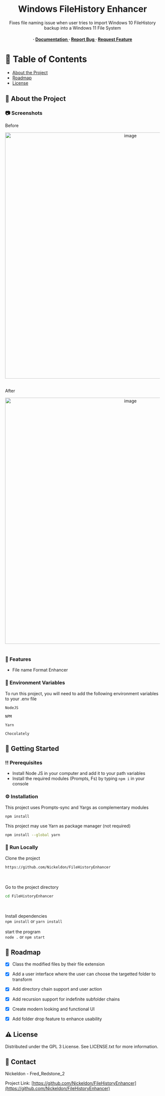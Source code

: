 <div align='center'>

<h1>Windows FileHistory Enhancer</h1>
<p>Fixes file naming issue when user tries to import Windows 10 FileHistory backup into a Windows 11 File System</p>

<h4> <span> · </span> <a href="https://github.com/Nickeldon/FileHistoryEnhancer/blob/master/README.md"> Documentation </a> <span> · </span> <a href="https://github.com/Nickeldon/FileHistoryEnhancer/issues"> Report Bug </a> <span> · </span> <a href="https://github.com/Nickeldon/FileHistoryEnhancer/issues"> Request Feature </a> </h4>


</div>

# :notebook_with_decorative_cover: Table of Contents

- [About the Project](#star2-about-the-project)
- [Roadmap](#compass-roadmap)
- [License](#warning-license)


## :star2: About the Project

### :camera: Screenshots
<p>Before</p>
<div align="center"><img src="https://github.com/Nickeldon/FileHistoryEnhancer/blob/main/Example/before.png" alt='image' height='800'/></div></br>
<p>After</p>
<div align="center"><img src="https://github.com/Nickeldon/FileHistoryEnhancer/blob/main/Example/after.png" alt='image' height='800'/></div></br>



### :dart: Features
- File name Format Enhancer

### :key: Environment Variables
To run this project, you will need to add the following environment variables to your .env file

`NodeJS`

`NPM`

`Yarn`

`Chocolately`



## :toolbox: Getting Started

### :bangbang: Prerequisites

- Install Node JS in your computer and add it to your path variables
- Install the required modules (Prompts, Fs) by typing `npm i` in your console


### :gear: Installation

This project uses Prompts-sync and Yargs as complementary modules
```bash
npm install
```
This project may use Yarn as package manager (not required)
```bash
npm install --global yarn
```


### :running: Run Locally

Clone the project
</br>
```bash
https://github.com/Nickeldon/FileHistoryEnhancer
```
</br></br>
Go to the project directory
</br>
```bash
cd FileHistoryEnhancer
```
</br></br>
    Install dependencies
</br>
`
npm install
`
or
`
yarn install
`
</br></br>
    start the program
</br>
`
node .
`
or
`
npm start
`


## :compass: Roadmap

* [x] Class the modified files by their file extension
* [x] Add a user interface where the user can choose the targetted folder to transform
* [x] Add directory chain support and user action
* [x] Add recursion support for indefinite subfolder chains
* [x] Create modern looking and functional UI
* [x] Add folder drop feature to enhance usability


## :warning: License

Distributed under the GPL 3 License. See LICENSE.txt for more information.

## :handshake: Contact

Nickeldon - Fred_Redstone_2

Project Link: [https://github.com/Nickeldon/FileHistoryEnhancer](https://github.com/Nickeldon/FileHistoryEnhancer)

